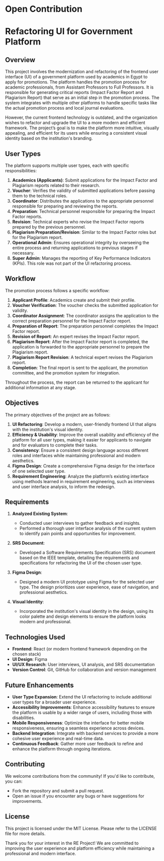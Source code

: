 # Open Contribution
# Refactoring UI for Government Platform

## Overview

This project involves the modernization and refactoring of the frontend user interface (UI) of a government platform used by academics in Egypt to apply for promotions. The platform handles the promotion process for academic professionals, from Assistant Professors to Full Professors. It is responsible for generating critical reports (Impact Factor Report and Plagiarism Report) that serve as an initial step in the promotion process. The system integrates with multiple other platforms to handle specific tasks like the actual promotion process and local journal evaluations.

However, the current frontend technology is outdated, and the organization wishes to refactor and upgrade the UI to a more modern and efficient framework. The project’s goal is to make the platform more intuitive, visually appealing, and efficient for its users while ensuring a consistent visual identity based on the institution's branding.

## User Types

The platform supports multiple user types, each with specific responsibilities:

1. **Academics (Applicants)**: Submit applications for the Impact Factor and Plagiarism reports related to their research.
2. **Voucher**: Verifies the validity of submitted applications before passing them to the technical roles.
3. **Coordinator**: Distributes the applications to the appropriate personnel responsible for preparing and reviewing the reports.
4. **Preparation**: Technical personnel responsible for preparing the Impact Factor reports.
5. **Revision**: Technical experts who revise the Impact Factor reports prepared by the previous personnel.
6. **Plagiarism Preparation/Revision**: Similar to the Impact Factor roles but for the Plagiarism report.
7. **Operational Admin**: Ensures operational integrity by overseeing the entire process and returning applications to previous stages if necessary.
8. **Super Admin**: Manages the reporting of Key Performance Indicators (KPIs). This role was not part of the UI refactoring process.

## Workflow

The promotion process follows a specific workflow:

1. **Applicant Profile**: Academics create and submit their profile.
2. **Voucher Verification**: The voucher checks the submitted application for validity.
3. **Coordinator Assignment**: The coordinator assigns the application to the correct preparation personnel for the Impact Factor report.
4. **Preparation of Report**: The preparation personnel completes the Impact Factor report.
5. **Revision of Report**: An expert revises the Impact Factor report.
6. **Plagiarism Report**: After the Impact Factor report is completed, the application is forwarded to the appropriate personnel to prepare the Plagiarism report.
7. **Plagiarism Report Revision**: A technical expert revises the Plagiarism report.
8. **Completion**: The final report is sent to the applicant, the promotion committee, and the promotion system for integration.

Throughout the process, the report can be returned to the applicant for additional information at any stage.

## Objectives

The primary objectives of the project are as follows:

1. **UI Refactoring**: Develop a modern, user-friendly frontend UI that aligns with the institution's visual identity.
2. **Efficiency & Usability**: Improve the overall usability and efficiency of the platform for all user types, making it easier for applicants to navigate and for evaluators to complete their tasks.
3. **Consistency**: Ensure a consistent design language across different roles and interfaces while maintaining professional and modern aesthetics.
4. **Figma Design**: Create a comprehensive Figma design for the interface of one selected user type.
5. **Requirement Engineering**: Analyze the platform’s existing interface using methods learned in requirement engineering, such as interviews and user interface analysis, to inform the redesign.

## Requirements

1. **Analyzed Existing System**:
   - Conducted user interviews to gather feedback and insights.
   - Performed a thorough user interface analysis of the current system to identify pain points and opportunities for improvement.

2. **SRS Document**:
   - Developed a Software Requirements Specification (SRS) document based on the IEEE template, detailing the requirements and specifications for refactoring the UI of the chosen user type.

3. **Figma Design**:
   - Designed a modern UI prototype using Figma for the selected user type. The design prioritizes user experience, ease of navigation, and professional aesthetics.

4. **Visual Identity**:
   - Incorporated the institution's visual identity in the design, using its color palette and design elements to ensure the platform looks modern and professional.

## Technologies Used

- **Frontend**: React (or modern frontend framework depending on the chosen stack)
- **UI Design**: Figma
- **UI/UX Research**: User interviews, UI analysis, and SRS documentation
- **Version Control**: Git, GitHub for collaboration and version management

## Future Enhancements
- **User Type Expansion**: Extend the UI refactoring to include additional user types for a broader user experience.
- **Accessibility Improvements**: Enhance accessibility features to ensure the platform is usable by a wider range of users, including those with disabilities.
- **Mobile Responsiveness**: Optimize the interface for better mobile responsiveness, ensuring a seamless experience across devices.
- **Backend Integration**: Integrate with backend services to provide a more cohesive user experience and real-time data.
- **Continuous Feedback**: Gather more user feedback to refine and enhance the platform through ongoing iterations.

## Contributing
We welcome contributions from the community! If you'd like to contribute, you can:
- Fork the repository and submit a pull request.
- Open an issue if you encounter any bugs or have suggestions for improvements.

## License
This project is licensed under the MIT License. Please refer to the LICENSE file for more details.

Thank you for your interest in the RE Project! We are committed to improving the user experience and platform efficiency while maintaining a professional and modern interface.

